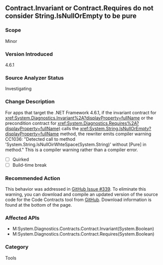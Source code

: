 ## Contract.Invariant or Contract.Requires<TException> do not consider String.IsNullOrEmpty to be pure

### Scope
Minor

### Version Introduced
4.6.1

### Source Analyzer Status
Investigating

### Change Description
For apps that target the .NET Framework 4.6.1, if the invariant contract for <xref:System.Diagnostics.Invariant%2A?displayProperty=fullName> or the precondition contract for <xref:System.Diagnostics.Requires%2A?displayProperty=fullName)> calls the <xref:System.String.IsNullOrEmpty?displayProperty=fullName> method, the rewriter emits compiler warning CC1036: "Detected call to method 'System.String.IsNullOirWhteSpace(System.String)' without [Pure] in method." This is a compiler warning rather than a compiler error.

- [ ] Quirked 
- [ ] Build-time break 

### Recommended Action

This behavior was addressed in [GitHub Issue #339](https://github.com/Microsoft/CodeContracts/issues/339). To eliminate this warning, you can download and compile an updated version of the source code for the Code Contracts tool from [GitHub](https://github.com/Microsoft/CodeContracts/blob/master/README.md). Download information is found at the bottom of the page.

### Affected APIs
- M:System.Diagnostics.Contracts.Contract.Invariant(System.Boolean)   
- M:System.Diagnostics.Contracts.Contract.Requires(System.Boolean)

### Category
Tools

<!-- breaking change id: 189 -->
